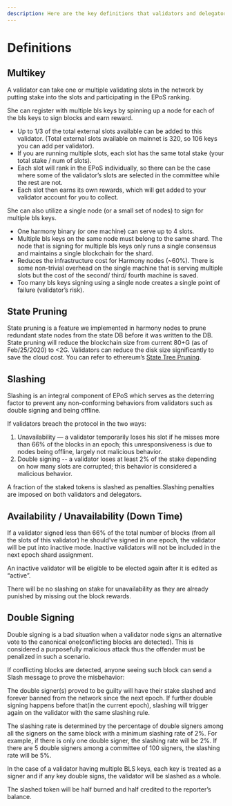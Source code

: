```yaml
---
description: Here are the key definitions that validators and delegators should understand.
---
```


# Definitions

## **Multikey** 

A validator can take one or multiple validating slots in the network by putting stake into the slots and participating in the EPoS ranking.   


She can register with multiple bls keys by spinning up a node for each of the bls keys to sign blocks and earn reward. 

* Up to 1/3 of the total external slots available can be added to this validator. \(Total external slots available on mainnet is 320, so 106 keys you can add per validator\). 
* If you are running multiple slots, each slot has the same total stake \(your total stake / num of slots\).
* Each slot will rank in the EPoS individually, so there can be the case where some of the validator’s slots are selected in the committee while the rest are not.
* Each slot then earns its own rewards, which will get added to your validator account for you to collect.

She can also utilize a single node \(or a small set of nodes\) to sign for multiple bls keys. 

* One harmony binary \(or one machine\) can serve up to 4 slots. 
* Multiple bls keys on the same node must belong to the same shard. The node that is signing for multiple bls keys only runs a single consensus and maintains a single blockchain for the shard.
* Reduces the infrastructure cost for Harmony nodes \(~60%\). There is some non-trivial overhead on the single machine that is serving multiple slots but the cost of the second/ third/ fourth machine is saved. 
* Too many bls keys signing using a single node creates a single point of failure \(validator’s risk\).

## State Pruning

State pruning is a feature we implemented in harmony nodes to prune redundant state nodes from the state DB before it was written to the DB. State pruning will reduce the blockchain size from current 80+G \(as of Feb/25/2020\) to &lt;2G. Validators can reduce the disk size significantly to save the cloud cost. You can refer to ethereum’s [State Tree Pruning](https://blog.ethereum.org/2015/06/26/state-tree-pruning/).  


## Slashing

Slashing is an integral component of EPoS which serves as the deterring factor to prevent any non-conforming behaviors from validators such as double signing and being offline. 

If validators breach the protocol in the two ways:

1. Unavailability — a validator temporarily loses his slot if he misses more than 66% of the blocks in an epoch; this unresponsiveness is due to nodes being offline, largely not malicious behavior.
2. Double signing -- a validator loses at least 2% of the stake depending on how many slots are corrupted; this behavior is considered a malicious behavior.

A fraction of the staked tokens is slashed as penalties.Slashing penalties are imposed on both validators and delegators.

## Availability / Unavailability \(Down Time\)

If a validator signed less than 66% of the total number of blocks \(from all the slots of this validator\) he should’ve signed in one epoch, the validator will be put into inactive mode. Inactive validators will not be included in the next epoch shard assignment.

An inactive validator will be eligible to be elected again after it is edited as “active”.

There will be no slashing on stake for unavailability as they are already punished by missing out the block rewards.

## Double Signing

Double signing is a bad situation when a validator node signs an alternative vote to the canonical one\(conflicting blocks are detected\). This is considered a purposefully malicious attack thus the offender must be penalized in such a scenario.

If conflicting blocks are detected, anyone seeing such block can send a Slash message to prove the misbehavior:

The double signer\(s\) proved to be guilty will have their stake slashed and forever banned from the network since the next epoch. If further double signing happens before that\(in the current epoch\), slashing will trigger again on the validator with the same slashing rule.

The slashing rate is determined by the percentage of double signers among all the signers on the same block with a minimum slashing rate of 2%. For example, if there is only one double signer, the slashing rate will be 2%. If there are 5 double signers among a committee of 100 signers, the slashing rate will be 5%.

In the case of a validator having multiple BLS keys, each key is treated as a signer and if any key double signs, the validator will be slashed as a whole.

The slashed token will be half burned and half credited to the reporter’s balance.





